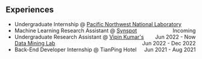 ## Experiences


<ul style="margin:0 0 5px;">
  <li>Undergraduate Internship @ <a href="https://www.pnnl.gov/">Pacific Northwest National Laboratory <span style="float:right;">Incoming</span></a></li>
  <li>Machine Learning Research Assistant @ <a href="https://synspot-ai.com/about-us/">Synspot <span style="float:right;">Jun 2022 - Now</span></a></li>
  <li>Undergraduate Research Assistant @ <a href="https://cse.umn.edu/cs">Vipin Kumar's Data Mining Lab <span style="float:right;">Jun 2022 - Dec 2022</span></a></li>
  <li>Back-End Developer Internship @ TianPing Hotel <span style="float:right;">Jun 2021 - Aug 2021</span></li>
</ul>
<!-- <ul style="margin:0 0 20px;">
  <li><a href="https://www.computer.org/csdl/journal/tp"><autocolor>IEEE Transactions on Pattern Analysis and Machine Intelligence (TPAMI)</autocolor></a></li>
  <li><a href="https://www.springer.com/journal/11263"><autocolor>International Journal of Computer Vision (IJCV)</autocolor></a></li>
</ul> -->